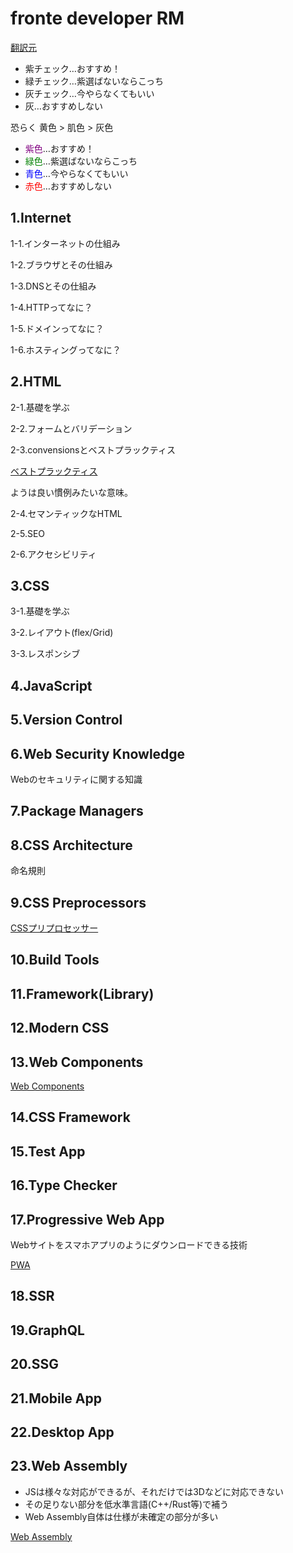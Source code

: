 # fronte developer RM

[翻訳元](https://roadmap.sh/frontend)

- 紫チェック…おすすめ！
- 緑チェック…紫選ばないならこっち
- 灰チェック…今やらなくてもいい
- 灰…おすすめしない

恐らく 黄色 > 肌色 > 灰色

- <font color="Purple">紫色</font>…おすすめ！
- <font color="Green">緑色</font>…紫選ばないならこっち
- <font color="Blue">青色</font>…今やらなくてもいい
- <font color="Red">赤色</font>…おすすめしない

## 1.Internet

1-1.インターネットの仕組み

1-2.ブラウザとその仕組み

1-3.DNSとその仕組み

1-4.HTTPってなに？

1-5.ドメインってなに？

1-6.ホスティングってなに？

## 2.HTML

2-1.基礎を学ぶ

2-2.フォームとバリデーション

2-3.convensionsとベストプラックティス

[ベストプラックティス](https://github.com/hail2u/html-best-practices/blob/master/README.ja.md)

ようは良い慣例みたいな意味。

2-4.セマンティックなHTML

2-5.SEO

2-6.アクセシビリティ

## 3.CSS

3-1.基礎を学ぶ

3-2.レイアウト(flex/Grid)

3-3.レスポンシブ

## 4.JavaScript

## 5.Version Control

## 6.Web Security Knowledge
Webのセキュリティに関する知識

## 7.Package Managers

## 8.CSS Architecture
命名規則

## 9.CSS Preprocessors
[CSSプリプロセッサー](https://developer.mozilla.org/ja/docs/Glossary/CSS_preprocessor)

## 10.Build Tools

## 11.Framework(Library)

## 12.Modern CSS

## 13.Web Components
[Web Components](https://developer.mozilla.org/ja/docs/Web/Web_Components)

## 14.CSS Framework

## 15.Test App

## 16.Type Checker

## 17.Progressive Web App
Webサイトをスマホアプリのようにダウンロードできる技術

[PWA](https://developer.mozilla.org/ja/docs/Web/Progressive_web_apps)

## 18.SSR

## 19.GraphQL

## 20.SSG

## 21.Mobile App

## 22.Desktop App

## 23.Web Assembly

- JSは様々な対応ができるが、それだけでは3Dなどに対応できない
- その足りない部分を低水準言語(C++/Rust等)で補う
- Web Assembly自体は仕様が未確定の部分が多い


[Web Assembly](https://developer.mozilla.org/ja/docs/WebAssembly/Concepts)